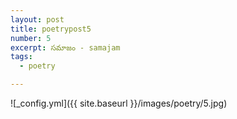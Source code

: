 ```yaml
---
layout: post
title: poetrypost5
number: 5
excerpt: సమాజం - samajam
tags:
  - poetry

---
```




![_config.yml]({{ site.baseurl }}/images/poetry/5.jpg)

